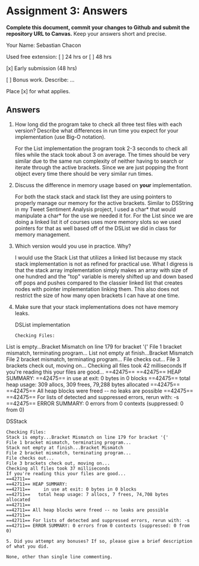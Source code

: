 # Assignment 3: Answers

**Complete this document, commit your changes to Github and submit the repository URL to Canvas.** Keep your answers short and precise.

Your Name: Sebastian Chacon

Used free extension: [ ] 24 hrs or [ ] 48 hrs

[x] Early submission (48 hrs)

[ ] Bonus work. Describe: ...

Place [x] for what applies.


## Answers
1. How long did the program take to check all three test files with each version?  Describe what differences in run time you expect for your implementation (use Big-O notation).

   For the List implementation the program took 2-3 seconds to check all files while the stack took about 3 on average. The times should be very similar due to the same run complexity of neither having to search or iterate through the active brackets. Since we are just popping the front object every time there should be very similar run times. 

2. Discuss the difference in memory usage based on **your** implementation.

   For both the stack stack and stack list they are using pointers to properly manage our memory for the active brackets. Similar to DSString in my Tweet Sentiment Analysis project, I used a char* that would manipulate a char* for the use we needed it for. For the List since we are doing a linked list it of courses uses more memory slots so we used pointers for that as well based off of the DSList we did in class for memory management. 

3. Which version would you use in practice. Why?

   I would use the Stack List that utilizes a linked list because my stack stack implementation is not as refined for practical use. What I digress is that the stack array implementation simply makes an array with size of one hundred and the "top" variable is merely shifted up and down based off pops and pushes compared to the classier linked list that creates nodes with pointer implementation linking them. This also does not restrict the size of how many open brackets I can have at one time.

4. Make sure that your stack implementations does not have memory leaks.

   DSList implementation
   ```
   Checking Files: 
List is empty...Bracket Mismatch on line 179 for bracket '{'
File 1 bracket mismatch, terminating program...
List not empty at finish...Bracket Mismatch
File 2 bracket mismatch, terminating program...
File checks out...
File 3 brackets check out, moving on...
Checking all files took 42 milliseconds
If you're reading this your files are good...
==42475== 
==42475== HEAP SUMMARY:
==42475==     in use at exit: 0 bytes in 0 blocks
==42475==   total heap usage: 309 allocs, 309 frees, 79,288 bytes allocated
==42475== 
==42475== All heap blocks were freed -- no leaks are possible
==42475== 
==42475== For lists of detected and suppressed errors, rerun with: -s
==42475== ERROR SUMMARY: 0 errors from 0 contexts (suppressed: 0 from 0)
   

   DSStack
   ```
   Checking Files: 
Stack is empty...Bracket Mismatch on line 179 for bracket '{'
File 1 bracket mismatch, terminating program...
Stack not empty at finish...Bracket Mismatch
File 2 bracket mismatch, terminating program...
File checks out...
File 3 brackets check out, moving on...
Checking all files took 37 milliseconds
If you're reading this your files are good...
==42711== 
==42711== HEAP SUMMARY:
==42711==     in use at exit: 0 bytes in 0 blocks
==42711==   total heap usage: 7 allocs, 7 frees, 74,708 bytes allocated
==42711== 
==42711== All heap blocks were freed -- no leaks are possible
==42711== 
==42711== For lists of detected and suppressed errors, rerun with: -s
==42711== ERROR SUMMARY: 0 errors from 0 contexts (suppressed: 0 from 0)

5. Did you attempt any bonuses? If so, please give a brief description of what you did.

   None, other than single line commenting. 
